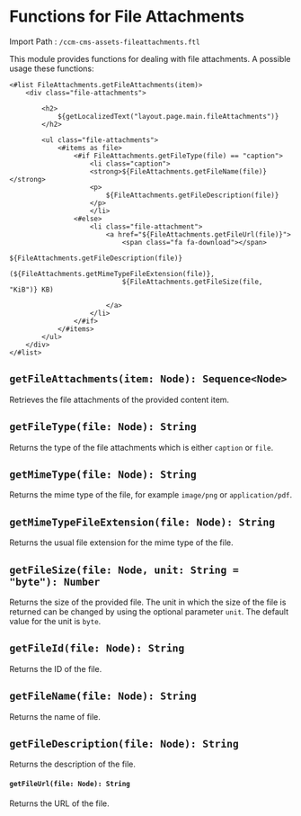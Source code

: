 # Functions for File Attachments

Import Path
: `/ccm-cms-assets-fileattachments.ftl`

This module provides functions for dealing with file attachments. A
possible usage these functions:

```
<#list FileAttachments.getFileAttachments(item)>
    <div class="file-attachments">

        <h2>
            ${getLocalizedText("layout.page.main.fileAttachments")}
        </h2>

        <ul class="file-attachments">
            <#items as file>
                <#if FileAttachments.getFileType(file) == "caption">
                    <li class="caption">
                    <strong>${FileAttachments.getFileName(file)}</strong>
                    <p>
                        ${FileAttachments.getFileDescription(file)}
                    </p>
                    </li>
                <#else>
                    <li class="file-attachment">
                        <a href="${FileAttachments.getFileUrl(file)}">
                            <span class="fa fa-download"></span>
                            ${FileAttachments.getFileDescription(file)} 
                            (${FileAttachments.getMimeTypeFileExtension(file)},
                            ${FileAttachments.getFileSize(file, "KiB")} KB)                                      
                            
                        </a>
                    </li>
                </#if>
            </#items>
        </ul>
    </div>
</#list>
```

## `getFileAttachments(item: Node): Sequence<Node>`

Retrieves the file attachments of the provided content item.

## `getFileType(file: Node): String`

Returns the type of the file attachments which is either `caption` or `file`.

## `getMimeType(file: Node): String`

Returns the mime type of the file, for example `image/png` or `application/pdf`.

## `getMimeTypeFileExtension(file: Node): String`
    
Returns the usual file extension for the mime type of the file.

## `getFileSize(file: Node, unit: String = "byte"): Number`

Returns the size of the provided file. The unit in which the size of the file is returned can be changed by using the optional parameter `unit`. The default value for the unit is `byte`.

## `getFileId(file: Node): String`

Returns the ID of the file.

## `getFileName(file: Node): String`

Returns the name of file.

## `getFileDescription(file: Node): String`

Returns the description of the file.

#### `getFileUrl(file: Node): String`

Returns the URL of the file.
